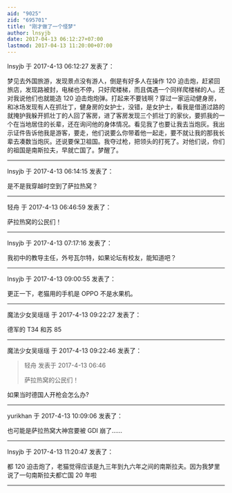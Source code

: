 ```yaml
---
aid: "9025"
zid: "695701"
title: "刚才做了一个怪梦"
author: lnsyjb
date: 2017-04-13 06:12:27+07:00
lastmod: 2017-04-13 11:20:00+07:00
---
```


lnsyjb 于 2017-4-13 06:12:27 发表了：

梦见去外国旅游，发现景点没有游人，倒是有好多人在操作 120 迫击炮，赶紧回旅店，发现路被封，电梯也不停，只好爬楼梯，而且偶遇一个同样爬楼梯的人。还对我说他们也就能造 120 迫击炮炮弹。打起来不要钱啊？穿过一家运动健身房，和冰场发现有人在抓壮丁，健身房的女护士，没错，是女护士，看我是借道过路的就掩护我躲开抓壮丁的人回了客房，进了客房发现三个抓壮丁的家伙，要抓我的一个在当地居住的长辈，还在询问他的身体情况。看见我了也要让我去当炮灰。我出示证件告诉他我是游客，要走，他们说要么你带着他一起走，要不就让我的那我长辈去凑数当炮灰。还说要保卫祖国。我夺过枪，把领头的打死了。对他们说，你们的祖国是南斯拉夫，早就亡国了。梦醒了。

---

lnsyjb 于 2017-4-13 06:14:15 发表了：

是不是我穿越时空到了萨拉热窝？

---

轻舟 于 2017-4-13 06:46:59 发表了：

萨拉热窝的公民们！

---

lnsyjb 于 2017-4-13 07:17:16 发表了：

我初中的教导主任，外号瓦尔特，如果论坛有校友，能知道吧？

---

lnsyjb 于 2017-4-13 09:00:55 发表了：

更正一下，老猫用的手机是 OPPO 不是水果机。

---

魔法少女吴瑶瑶 于 2017-4-13 09:22:27 发表了：

德军的 T34 和苏 85

---

魔法少女吴瑶瑶 于 2017-4-13 09:22:46 发表了：

> 轻舟 发表于 2017-4-13 06:46
>
> 萨拉热窝的公民们！

如果当时德国人开枪会怎么办?

---

yurikhan 于 2017-4-13 10:09:06 发表了：

也可能是萨拉热窝大神宫要被 GDI 崩了……

---

lnsyjb 于 2017-4-13 11:20:47 发表了：

都 120 迫击炮了，老猫觉得应该是九三年到九六年之间的南斯拉夫。因为我梦里说了一句南斯拉夫都亡国 20 年啦

---
